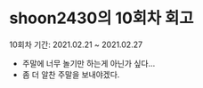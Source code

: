 # shoon2430의 10회차 회고
10회차 기간: 2021.02.21 ~ 2021.02.27

- 주말에 너무 놀기만 하는게 아닌가 싶다...
- 좀 더 알찬 주말을 보내야겠다.
